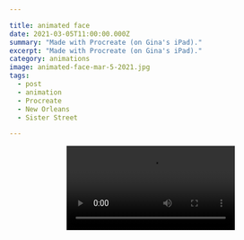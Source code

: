 ```yaml
---

title: animated face
date: 2021-03-05T11:00:00.000Z
summary: "Made with Procreate (on Gina's iPad)."
excerpt: "Made with Procreate (on Gina's iPad)."
category: animations
image: animated-face-mar-5-2021.jpg
tags:
  - post 
  - animation
  - Procreate
  - New Orleans
  - Sister Street

---
```


<div style="width: 100%; text-align: center;">
<video controls loop>
  <source type="video/mp4" src="/static/img/animations/mp4s/animated-face-mar-5-2021-wm.mp4"></source>
  <p>Your browser does not support the video element.</p>
</video>
</div>